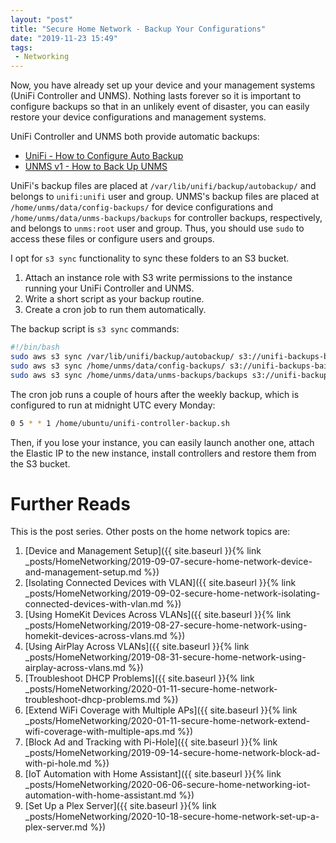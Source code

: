 ```yaml
---
layout: "post"
title: "Secure Home Network - Backup Your Configurations"
date: "2019-11-23 15:49"
tags:
 - Networking
---
```


Now, you have already set up your device and your management systems (UniFi Controller and UNMS). Nothing lasts forever so it is important to configure backups so that in an unlikely event of disaster, you can easily restore your device configurations and management systems.

UniFi Controller and UNMS both provide automatic backups:
* [UniFi - How to Configure Auto Backup](https://help.ubnt.com/hc/en-us/articles/226218448-UniFi-How-to-Configure-Auto-Backup)
* [UNMS v1 - How to Back Up UNMS](https://help.ubnt.com/hc/en-us/articles/115015690027-UNMS-How-to-Back-Up-UNMS)

UniFi's backup files are placed at `/var/lib/unifi/backup/autobackup/` and belongs to `unifi:unifi` user and group. UNMS's backup files are placed at `/home/unms/data/config-backups/` for device configurations and `/home/unms/data/unms-backups/backups` for controller backups, respectively, and belongs to `unms:root` user and group. Thus, you should use `sudo` to access these files or configure users and groups.

I opt for `s3 sync` functionality to sync these folders to an S3 bucket.
1. Attach an instance role with S3 write permissions to the instance running your UniFi Controller and UNMS.
2. Write a short script as your backup routine.
3. Create a cron job to run them automatically.

The backup script is `s3 sync` commands:

```bash
#!/bin/bash
sudo aws s3 sync /var/lib/unifi/backup/autobackup/ s3://unifi-backups-baihqian/unifi-controller
sudo aws s3 sync /home/unms/data/config-backups/ s3://unifi-backups-baihqian/unms/config-backups
sudo aws s3 sync /home/unms/data/unms-backups/backups s3://unifi-backups-baihqian/unms/unms-backups
```

The cron job runs a couple of hours after the weekly backup, which is configured to run at midnight UTC every Monday:
```bash
0 5 * * 1 /home/ubuntu/unifi-controller-backup.sh
```

Then, if you lose your instance, you can easily launch another one, attach the Elastic IP to the new instance, install controllers and restore them from the S3 bucket.


# Further Reads
This is the post series. Other posts on the home network topics are:
1. [Device and Management Setup]({{ site.baseurl }}{% link _posts/HomeNetworking/2019-09-07-secure-home-network-device-and-management-setup.md %})
1. [Isolating Connected Devices with VLAN]({{ site.baseurl }}{% link _posts/HomeNetworking/2019-09-02-secure-home-network-isolating-connected-devices-with-vlan.md %})
1. [Using HomeKit Devices Across VLANs]({{ site.baseurl }}{% link _posts/HomeNetworking/2019-08-27-secure-home-network-using-homekit-devices-across-vlans.md %})
1. [Using AirPlay Across VLANs]({{ site.baseurl }}{% link _posts/HomeNetworking/2019-08-31-secure-home-network-using-airplay-across-vlans.md %})
1. [Troubleshoot DHCP Problems]({{ site.baseurl }}{% link _posts/HomeNetworking/2020-01-11-secure-home-network-troubleshoot-dhcp-problems.md %})
1. [Extend WiFi Coverage with Multiple APs]({{ site.baseurl }}{% link _posts/HomeNetworking/2020-01-11-secure-home-network-extend-wifi-coverage-with-multiple-aps.md %})
1. [Block Ad and Tracking with Pi-Hole]({{ site.baseurl }}{% link _posts/HomeNetworking/2019-09-14-secure-home-network-block-ad-with-pi-hole.md %})
1. [IoT Automation with Home Assistant]({{ site.baseurl }}{% link _posts/HomeNetworking/2020-06-06-secure-home-networking-iot-automation-with-home-assistant.md %})
1. [Set Up a Plex Server]({{ site.baseurl }}{% link _posts/HomeNetworking/2020-10-18-secure-home-network-set-up-a-plex-server.md %})

